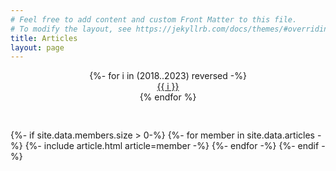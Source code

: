 ```yaml
---
# Feel free to add content and custom Front Matter to this file.
# To modify the layout, see https://jekyllrb.com/docs/themes/#overriding-theme-defaults
title: Articles
layout: page 
---
```


<div style="text-align: center; padding-bottom: 30px; width=100%;">
{%- for i in (2018..2023) reversed -%}
    <div class="article_timeline">
        <a href="#{{ i }}"> {{ i }} </a>
    </div>
{% endfor %}
</div>


{%- if site.data.members.size > 0-%}
    {%- for member in site.data.articles -%}
        {%- include article.html article=member -%}
    {%- endfor -%}
{%- endif -%}
 